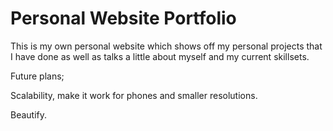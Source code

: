 # Personal Website Portfolio

This is my own personal website which shows off my personal projects that I have done as well as talks a little about myself and my current skillsets. 

Future plans;

Scalability, make it work for phones and smaller resolutions.

Beautify.
